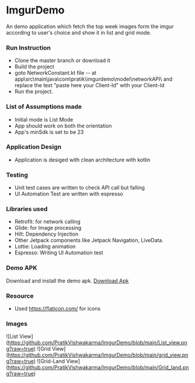 # ImgurDemo
An demo application which fetch the top week images form the imgur according to user's choice and show it in list and grid mode.

### Run Instruction
- Clone the master branch or download it 
- Build the project
- goto NetworkConstant.kt file -- at app\src\main\java\com\pratik\imgurdemo\model\networkAPI\ and replace the text "paste here your Client-Id" with your Client-Id
- Run the project.

### List of Assumptions made 
- Initial mode is List Mode
- App should work on both the orientation
- App's  minSdk is set to be 23

### Application Design 
- Application is desiged with clean architecture with kotlin

### Testing  
- Unit test cases are written to check API call but falling
- UI Automation Test are written with espresso

### Libraries used 
- Retrofit: for network calling
- Glide: for Image processing
- Hilt: Dependency Injection
- Other Jetpack components like Jetpack Navigation, LiveData.
- Lottie: Loading animation
- Espresso: Writing UI Automation test

### Demo APK
Download and install the demo apk. [Download Apk](https://github.com/PratikVishwakarma/ImgurDemo/blob/main/app.apk) 

### Resource
- Used https://flaticon.com/ for icons

### Images
![List View] (https://github.com/PratikVishwakarma/ImgurDemo/blob/main/List_view.png?raw=true)
![Grid View] (https://github.com/PratikVishwakarma/ImgurDemo/blob/main/grid_view.png?raw=true)
![Grid-Land View] (https://github.com/PratikVishwakarma/ImgurDemo/blob/main/Grid_land.png?raw=true)
